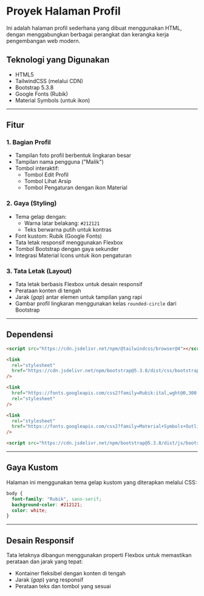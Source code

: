 
# Proyek Halaman Profil

Ini adalah halaman profil sederhana yang dibuat menggunakan HTML, dengan menggabungkan berbagai perangkat dan kerangka kerja pengembangan web modern.

## Teknologi yang Digunakan

  - HTML5
  - TailwindCSS (melalui CDN)
  - Bootstrap 5.3.8
  - Google Fonts (Rubik)
  - Material Symbols (untuk ikon)

-----

## Fitur

### 1\. Bagian Profil

  - Tampilan foto profil berbentuk lingkaran besar
  - Tampilan nama pengguna ("Malik")
  - Tombol interaktif:
      - Tombol Edit Profil
      - Tombol Lihat Arsip
      - Tombol Pengaturan dengan ikon Material

### 2\. Gaya (Styling)

  - Tema gelap dengan:
      - Warna latar belakang: `#212121`
      - Teks berwarna putih untuk kontras
  - Font kustom: Rubik (Google Fonts)
  - Tata letak responsif menggunakan Flexbox
  - Tombol Bootstrap dengan gaya sekunder
  - Integrasi Material Icons untuk ikon pengaturan

### 3\. Tata Letak (Layout)

  - Tata letak berbasis Flexbox untuk desain responsif
  - Perataan konten di tengah
  - Jarak (*gap*) antar elemen untuk tampilan yang rapi
  - Gambar profil lingkaran menggunakan kelas `rounded-circle` dari Bootstrap

-----

## Dependensi

```html
<script src="https://cdn.jsdelivr.net/npm/@tailwindcss/browser@4"></script>

<link
  rel="stylesheet"
  href="https://cdn.jsdelivr.net/npm/bootstrap@5.3.8/dist/css/bootstrap.min.css"
/>

<link
  href="https://fonts.googleapis.com/css2?family=Rubik:ital,wght@0,300..900;1,300..900&display=swap"
  rel="stylesheet"
/>

<link
  rel="stylesheet"
  href="https://fonts.googleapis.com/css2?family=Material+Symbols+Outlined:opsz,wght,FILL,GRAD@24,400,0,0&icon_names=settings"
/>

<script src="https://cdn.jsdelivr.net/npm/bootstrap@5.3.8/dist/js/bootstrap.bundle.min.js"></script>
```

-----

## Gaya Kustom

Halaman ini menggunakan tema gelap kustom yang diterapkan melalui CSS:

```css
body {
  font-family: "Rubik", sans-serif;
  background-color: #212121;
  color: white;
}
```

-----

## Desain Responsif

Tata letaknya dibangun menggunakan properti Flexbox untuk memastikan perataan dan jarak yang tepat:

  - Kontainer fleksibel dengan konten di tengah
  - Jarak (*gap*) yang responsif
  - Perataan teks dan tombol yang sesuai
